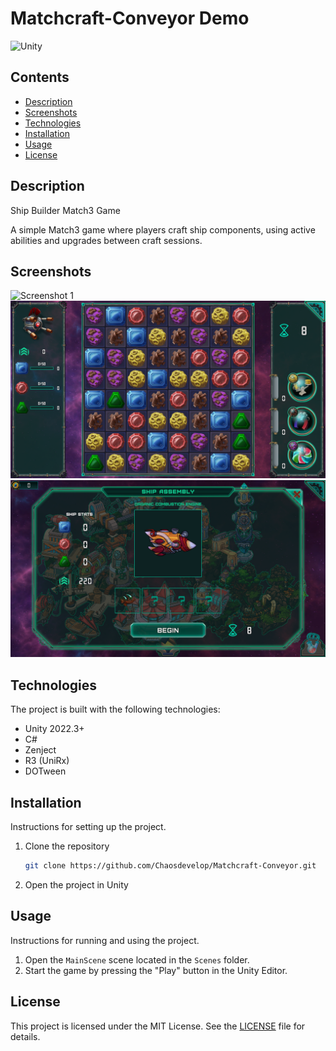 # Matchcraft-Conveyor Demo
![Unity](https://img.shields.io/badge/Unity-2022.3%2B-blue)

## Contents

- [Description](#description)
- [Screenshots](#screenshots)
- [Technologies](#technologies)
- [Installation](#installation)
- [Usage](#usage)
- [License](#license)

  
## Description

Ship Builder Match3 Game

A simple Match3 game where players craft ship components, using active abilities and upgrades between craft sessions.

## Screenshots

![Screenshot 1](https://github.com/Chaosdevelop/Matchcraft-Conveyor/blob/main/Screenshots/Screenshot1.png)
![Screenshot 2](https://github.com/Chaosdevelop/Matchcraft-Conveyor/blob/main/Screenshots/Screenshot2.png)
![Screenshot 3](https://github.com/Chaosdevelop/Matchcraft-Conveyor/blob/main/Screenshots/Screenshot3.png)

## Technologies

The project is built with the following technologies:

- Unity 2022.3+
- C#
- Zenject
- R3 (UniRx)
- DOTween

## Installation

Instructions for setting up the project.

1. Clone the repository
    ```bash
    git clone https://github.com/Chaosdevelop/Matchcraft-Conveyor.git
    ```
2. Open the project in Unity

## Usage

Instructions for running and using the project.

1. Open the `MainScene` scene located in the `Scenes` folder.
2. Start the game by pressing the "Play" button in the Unity Editor.

## License

This project is licensed under the MIT License. See the [LICENSE](./LICENSE.txt) file for details.

